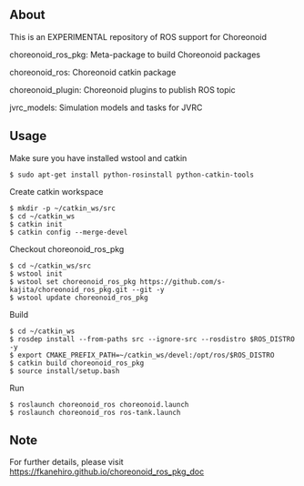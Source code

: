 About
-----

This is an EXPERIMENTAL repository of ROS support for Choreonoid 

choreonoid\_ros\_pkg: Meta-package to build Choreonoid packages

choreonoid\_ros: Choreonoid catkin package

choreonoid\_plugin: Choreonoid plugins to publish ROS topic

jvrc\_models: Simulation models and tasks for JVRC

Usage
-----

Make sure you have installed wstool and catkin

```
$ sudo apt-get install python-rosinstall python-catkin-tools
```

Create catkin workspace

```
$ mkdir -p ~/catkin_ws/src
$ cd ~/catkin_ws
$ catkin init
$ catkin config --merge-devel
```

Checkout choreonoid\_ros\_pkg

```
$ cd ~/catkin_ws/src
$ wstool init
$ wstool set choreonoid_ros_pkg https://github.com/s-kajita/choreonoid_ros_pkg.git --git -y
$ wstool update choreonoid_ros_pkg
```

Build

```
$ cd ~/catkin_ws
$ rosdep install --from-paths src --ignore-src --rosdistro $ROS_DISTRO -y
$ export CMAKE_PREFIX_PATH=~/catkin_ws/devel:/opt/ros/$ROS_DISTRO
$ catkin build choreonoid_ros_pkg
$ source install/setup.bash
```

Run

```
$ roslaunch choreonoid_ros choreonoid.launch
$ roslaunch choreonoid_ros ros-tank.launch
```

Note
-----

For further details, please visit https://fkanehiro.github.io/choreonoid_ros_pkg_doc
